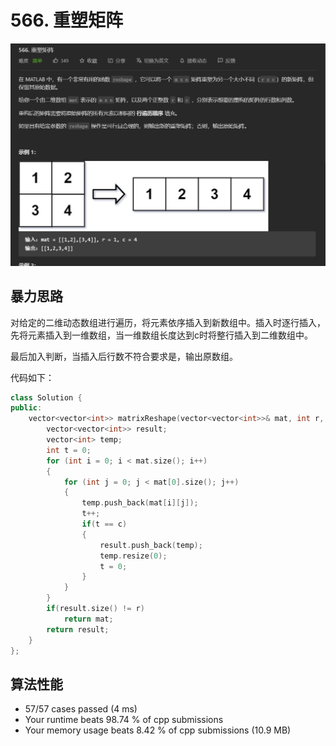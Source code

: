 # 566. 重塑矩阵

![image-20221025000703488](./assets/image-20221025000703488.png)

## 暴力思路

对给定的二维动态数组进行遍历，将元素依序插入到新数组中。插入时逐行插入，先将元素插入到一维数组，当一维数组长度达到c时将整行插入到二维数组中。

最后加入判断，当插入后行数不符合要求是，输出原数组。

代码如下：

``` cpp
class Solution {
public:
    vector<vector<int>> matrixReshape(vector<vector<int>>& mat, int r, int c) {
        vector<vector<int>> result;
        vector<int> temp;
        int t = 0;
        for (int i = 0; i < mat.size(); i++)
        {
            for (int j = 0; j < mat[0].size(); j++)
            {
                temp.push_back(mat[i][j]);
                t++;
                if(t == c)
                {
                    result.push_back(temp);
                    temp.resize(0);
                    t = 0;
                }
            }
        }
        if(result.size() != r)
            return mat;
        return result;
    }
};
```

## 算法性能

- 57/57 cases passed (4 ms)
- Your runtime beats 98.74 % of cpp submissions
- Your memory usage beats 8.42 % of cpp submissions (10.9 MB)